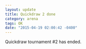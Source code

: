 ```yaml
---
layout: update
title: Quickdraw 2 done
category: arena
tags: OK
date: "2015-04-19 02:00:42 -0400"
---
```


Quickdraw tournament #2 has ended.
